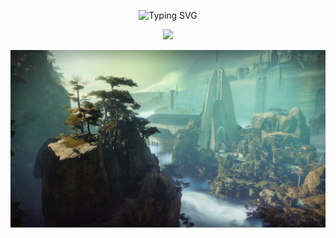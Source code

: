 <p align="center">
  <img src="https://readme-typing-svg.demolab.com?font=Fira+Code&weight=600&pause=35&color=08D23BFF&center=true&vCenter=true&width=380&lines=Script Kiddie" alt="Typing SVG">
</p>

<p align="center">
  <a href="https://github.com/vbiskit?tab=repositories"><img src="https://img.shields.io/badge/-Explore%20my%20Repos-24292e?style=for-the-badge&logo=Github"></a>
</p>

![destiny2](destiny2.jpg)
